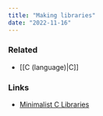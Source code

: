 ```yaml
---
title: "Making libraries"
date: "2022-11-16"
---
```


### Related
- [[C (language)|C]]

### Links
- [Minimalist C Libraries](https://nullprogram.com/blog/2018/06/10/)